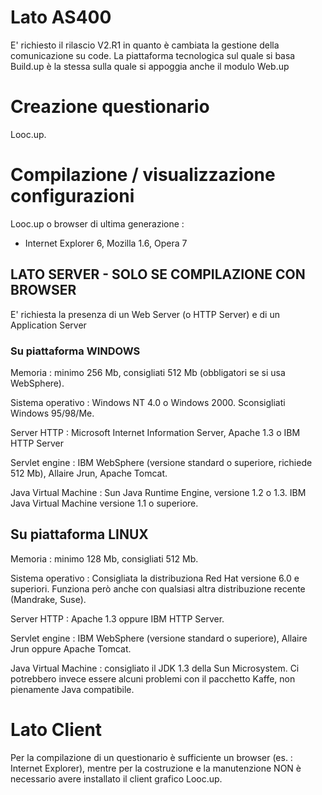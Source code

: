 # Lato AS400
 E' richiesto il rilascio V2.R1 in quanto è cambiata la gestione della comunicazione su code.
 La piattaforma tecnologica sul quale si basa Build.up è la stessa sulla quale si appoggia anche
 il modulo Web.up

# Creazione questionario
Looc.up.

# Compilazione / visualizzazione configurazioni
Looc.up o browser di ultima generazione : 
 * Internet Explorer 6, Mozilla 1.6, Opera 7

## LATO SERVER - SOLO SE COMPILAZIONE CON BROWSER
E' richiesta la presenza di un Web Server (o HTTP Server) e di un Application Server

### Su piattaforma WINDOWS
Memoria :  minimo 256 Mb, consigliati 512 Mb (obbligatori se si usa WebSphere).

Sistema operativo :  Windows NT 4.0 o Windows 2000. Sconsigliati Windows 95/98/Me.

Server HTTP :  Microsoft Internet Information Server, Apache 1.3 o IBM HTTP Server

Servlet engine :  IBM WebSphere (versione standard o superiore, richiede 512 Mb), Allaire Jrun, Apache Tomcat.

Java Virtual Machine :  Sun Java Runtime Engine, versione 1.2 o 1.3. IBM
Java Virtual Machine versione 1.1 o superiore.

## Su piattaforma LINUX
Memoria :  minimo 128 Mb, consigliati 512 Mb.

Sistema operativo :  Consigliata la distribuziona Red Hat versione 6.0 e superiori. Funziona però anche con qualsiasi altra distribuzione recente (Mandrake, Suse).

Server HTTP :  Apache 1.3 oppure IBM HTTP Server.

Servlet engine :  IBM WebSphere (versione standard o superiore), Allaire Jrun oppure Apache Tomcat.

Java Virtual Machine :  consigliato il JDK 1.3 della Sun Microsystem. Ci potrebbero invece essere alcuni problemi con il pacchetto Kaffe, non pienamente Java compatibile.

# Lato Client
Per la compilazione di un questionario è sufficiente un browser (es. :  Internet Explorer), mentre per la costruzione e la manutenzione NON è necessario avere installato il client grafico Looc.up.
